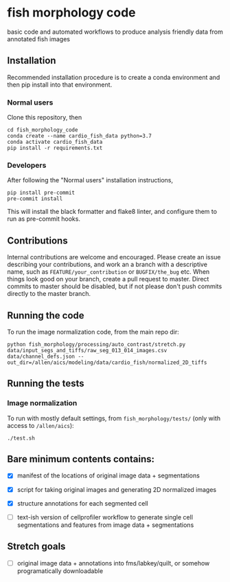# fish morphology code

basic code and automated workflows to produce analysis friendly data from annotated fish images

## Installation

Recommended installation procedure is to create a conda environment and then pip install into that environment.

### Normal users

Clone this repository, then

```
cd fish_morphology_code
conda create --name cardio_fish_data python=3.7
conda activate cardio_fish_data
pip install -r requirements.txt
```

### Developers

After following the "Normal users" installation instructions,

```
pip install pre-commit
pre-commit install
```

This will install the black formatter and flake8 linter, and configure them to run as pre-commit hooks.

## Contributions

Internal contributions are welcome and encouraged.
Please create an issue describing your contributions, and work an a branch with a descriptive name, such as `FEATURE/your_contribution` or `BUGFIX/the_bug` etc.
When things look good on your branch, create a pull request to master.
Direct commits to master should be disabled, but if not please don't push commits directly to the master branch.

## Running the code

To run the image normalization code, from the main repo dir:
```
python fish_morphology/processing/auto_contrast/stretch.py data/input_segs_and_tiffs/raw_seg_013_014_images.csv data/channel_defs.json --out_dir=/allen/aics/modeling/data/cardio_fish/normalized_2D_tiffs
```

## Running the tests

### Image normalization

To run with mostly default settings, from `fish_morphology/tests/` (only with access to `/allen/aics`):
```
./test.sh
```

## Bare minimum contents contains:

- [x] manifest of the locations of original image data + segmentations
- [x] script for taking original images and generating 2D normalized images
- [x] structure annotations for each segmented cell
- [ ] text-ish version of cellprofiler workflow to generate single cell segmentations and features from image data + segmentations


## Stretch goals

- [ ] original image data + annotations into fms/labkey/quilt, or somehow programatically downloadable
